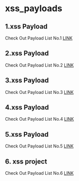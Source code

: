 # xss_payloads

## 1.xss Payload 

Check Out Payload List No.1
[LINK](https://aacle.github.io/xss_payload/xss01_Payload)

## 2.xss Payload 

Check Out Payload List No.2
[LINK](https://aacle.github.io/xss_payload/xss02_Payload)

## 3.xss Payload 

Check Out Payload List No.3
[LINK](https://aacle.github.io/xss_payload/xss03_Payload)

## 4.xss Payload 

Check Out Payload List No.4
[LINK](https://aacle.github.io/xss_payload/xss04_Payload)

## 5.xss Payload 

Check Out Payload List No.5
[LINK](https://aacle.github.io/xss_payload/xss05_Payload)

## 6. xss project

Check Out Payload List No.6
[LINK](https://aacle.github.io/xss_payload/xssProjects)


